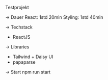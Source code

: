 Testprojekt

-> Dauer
React: 1std 20min
Styling: 1std 40min

-> Techstack
- ReactJS

-> Libraries
- Tailwind + Daisy UI
- papaparse

-> Start
npm run start

